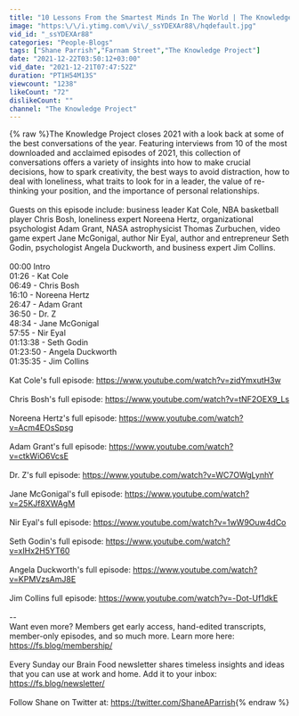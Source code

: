 ```yaml
---
title: "10 Lessons From the Smartest Minds In The World | The Knowledge Project 127"
image: "https:\/\/i.ytimg.com\/vi\/_ssYDEXAr88\/hqdefault.jpg"
vid_id: "_ssYDEXAr88"
categories: "People-Blogs"
tags: ["Shane Parrish","Farnam Street","The Knowledge Project"]
date: "2021-12-22T03:50:12+03:00"
vid_date: "2021-12-21T07:47:52Z"
duration: "PT1H54M13S"
viewcount: "1238"
likeCount: "72"
dislikeCount: ""
channel: "The Knowledge Project"
---
```

{% raw %}The Knowledge Project closes 2021 with a look back at some of the best conversations of the year. Featuring interviews from 10 of the most downloaded and acclaimed episodes of 2021, this collection of conversations offers a variety of insights into how to make crucial decisions, how to spark creativity, the best ways to avoid distraction, how to deal with loneliness, what traits to look for in a leader, the value of re-thinking your position, and the importance of personal relationships.<br /><br />Guests on this episode include: business leader Kat Cole, NBA basketball player Chris Bosh, loneliness expert Noreena Hertz, organizational psychologist Adam Grant, NASA astrophysicist Thomas Zurbuchen, video game expert Jane McGonigal, author Nir Eyal, author and entrepreneur Seth Godin, psychologist Angela Duckworth, and business expert Jim Collins.<br /><br />00:00 Intro<br />01:26 - Kat Cole <br />06:49 - Chris Bosh <br />16:10 - Noreena Hertz<br />26:47 - Adam Grant<br />36:50 - Dr. Z<br />48:34 - Jane McGonigal<br />57:55 - Nir Eyal<br />01:13:38 - Seth Godin<br />01:23:50 - Angela Duckworth<br />01:35:35 - Jim Collins <br /><br />Kat Cole's full episode: <a rel="nofollow" target="blank" href="https://www.youtube.com/watch?v=zidYmxutH3w">https://www.youtube.com/watch?v=zidYmxutH3w</a><br /><br />Chris Bosh's full episode: <a rel="nofollow" target="blank" href="https://www.youtube.com/watch?v=tNF2OEX9_Ls">https://www.youtube.com/watch?v=tNF2OEX9_Ls</a><br /><br />Noreena Hertz's full episode: <a rel="nofollow" target="blank" href="https://www.youtube.com/watch?v=Acm4EOsSpsg">https://www.youtube.com/watch?v=Acm4EOsSpsg</a><br /><br />Adam Grant's full episode: <a rel="nofollow" target="blank" href="https://www.youtube.com/watch?v=ctkWiO6VcsE">https://www.youtube.com/watch?v=ctkWiO6VcsE</a><br /><br />Dr. Z's full episode: <a rel="nofollow" target="blank" href="https://www.youtube.com/watch?v=WC7OWgLynhY">https://www.youtube.com/watch?v=WC7OWgLynhY</a><br /><br />Jane McGonigal's full episode: <a rel="nofollow" target="blank" href="https://www.youtube.com/watch?v=25KJf8XWAgM">https://www.youtube.com/watch?v=25KJf8XWAgM</a><br /><br />Nir Eyal's full episode: <a rel="nofollow" target="blank" href="https://www.youtube.com/watch?v=1wW9Ouw4dCo">https://www.youtube.com/watch?v=1wW9Ouw4dCo</a><br /><br />Seth Godin's full episode: <a rel="nofollow" target="blank" href="https://www.youtube.com/watch?v=xIHx2H5YT60">https://www.youtube.com/watch?v=xIHx2H5YT60</a><br /><br />Angela Duckworth's full episode: <a rel="nofollow" target="blank" href="https://www.youtube.com/watch?v=KPMVzsAmJ8E">https://www.youtube.com/watch?v=KPMVzsAmJ8E</a><br /><br />Jim Collins full episode: <a rel="nofollow" target="blank" href="https://www.youtube.com/watch?v=-Dot-Uf1dkE">https://www.youtube.com/watch?v=-Dot-Uf1dkE</a><br /><br />--<br />Want even more? Members get early access, hand-edited transcripts, member-only episodes, and so much more. Learn more here: <a rel="nofollow" target="blank" href="https://fs.blog/membership/">https://fs.blog/membership/</a><br /><br />Every Sunday our Brain Food newsletter shares timeless insights and ideas that you can use at work and home. Add it to your inbox: <a rel="nofollow" target="blank" href="https://fs.blog/newsletter/">https://fs.blog/newsletter/</a><br /><br />Follow Shane on Twitter at: <a rel="nofollow" target="blank" href="https://twitter.com/ShaneAParrish">https://twitter.com/ShaneAParrish</a>{% endraw %}
